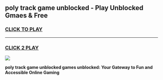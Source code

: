 
## poly track game unblocked - Play Unblocked Gmaes & Free
<h3>
<a href="https://news.freeplayer.one?title=poly_track_game_unblocked&ref=23F">CLICK TO PLAY</a></h3>
<hr>

<h3>
<a href="https://news.freeplayer.one?title=poly_track_game_unblocked&ref=23F">CLICK 2 PLAY</a>
  
</h3>

<a href="https://news.freeplayer.one?title=poly_track_game_unblocked&ref=23F/"><img src="https://clearcache.store/games.png"></a>


**poly track game unblocked games unblocked: Your Gateway to Fun and Accessible Online Gaming**
